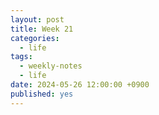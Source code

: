```yaml
---
layout: post
title: Week 21
categories:
  - life
tags:
  - weekly-notes
  - life
date: 2024-05-26 12:00:00 +0900
published: yes
---
```


